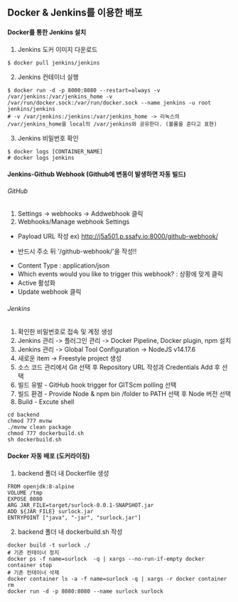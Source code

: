 ## Docker & Jenkins를 이용한 배포
#### Docker를 통한 Jenkins 설치  
1. Jenkins 도커 이미지 다운로드
```
$ docker pull jenkins/jenkins
```  
2. Jenkins 컨테이너 실행
```
$ docker run -d -p 8000:8080 --restart=always -v /var/jenkins:/var/jenkins_home -v /var/run/docker.sock:/var/run/docker.sock --name jenkins -u root jenkins/jenkins
# -v /var/jenkins:/jenkins:/var/jenkins_home -> 리눅스의 /var/jenkins_home을 local의 /var/jenkins와 공유한다. (볼륨을 준다고 표현) 
```
3. Jenkins 비밀번호 확인
```
$ docker logs [CONTAINER_NAME]
# docker logs jenkins
```  

#### Jenkins-Github Webhook  (Github에 변동이 발생하면 자동 빌드)
###### GitHub  
1. Settings -> webhooks -> Addwebhook 클릭
2. Webhooks/Manage webhook Settings  
- Payload URL 작성
ex) http://j5a501.p.ssafy.io:8000/github-webhook/ 
 * 반드시 주소 뒤 '/github-webhook/'을 작성!!
- Content Type : application/json
- Which events would you like to trigger this webhook? : 상황에 맞게 클릭
- Active 활성화
- Update webhook 클릭

###### Jenkins   
1. 확인한 비밀번호로 접속 및 계정 생성  
2. Jenkins 관리 -> 플러그인 관리 -> Docker Pipeline, Docker plugin, npm 설치  
3. Jenkins 관리 -> Global Tool Configuration -> NodeJS v14.17.6  
4. 새로운 item -> Freestyle project 생성  
5. 소스 코드 관리에서 Git 선택 후 Repository URL 작성과 Credentials Add 후 선택  
6. 빌드 유발 - GitHub hook trigger for GITScm polling 선택  
7. 빌드 환경 - Provide Node & npm bin /folder to PATH 선택 후 Node 버전 선택  
8. Build - Excute shell  
```
cd backend
chmod 777 mvnw
./mvnw clean package
chmod 777 dockerbuild.sh
sh dockerbuild.sh
```  

#### Docker 자동 배포 (도커라이징)
1. backend 폴더 내 Dockerfile 생성
```
FROM openjdk:8-alpine
VOLUME /tmp
EXPOSE 8080
ARG JAR_FILE=target/surlock-0.0.1-SNAPSHOT.jar
ADD ${JAR_FILE} surlock.jar
ENTRYPOINT ["java", "-jar", "surlock.jar"]
```  
2. backend 폴더 내 dockerbuild.sh 작성
```
docker build -t surlock ./
# 기존 컨테이너 정지
docker ps -f name=surlock  -q | xargs --no-run-if-empty docker container stop
# 기존 컨테이너 삭제
docker container ls -a -f name=surlock -q | xargs -r docker container rm
docker run -d -p 8080:8080 --name surlock surlock
``` 
